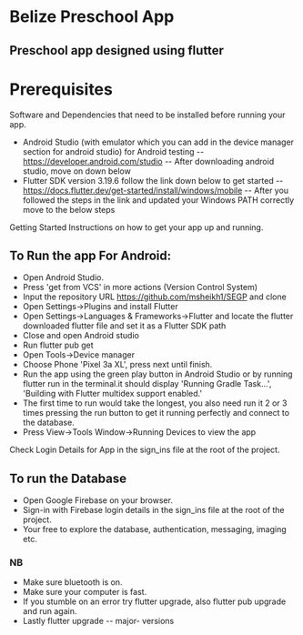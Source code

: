 # Belize Preschool App
## Preschool app designed using flutter

# Prerequisites
Software and Dependencies that need to be installed before running your app.
- Android Studio (with emulator which you can add in the device manager section for android studio) for Android testing
-- https://developer.android.com/studio
-- After downloading android studio, move on down below
- Flutter SDK version 3.19.6 follow the link down below to get started
-- https://docs.flutter.dev/get-started/install/windows/mobile
-- After you followed the steps in the link and updated your Windows PATH correctly move to the below steps


Getting Started
Instructions on how to get your app up and running.

   
## To Run the app For Android:
- Open Android Studio.
- Press 'get from VCS' in more actions (Version Control System)
- Input the repository URL https://github.com/msheikh1/SEGP and clone
- Open Settings->Plugins and install Flutter
- Open Settings->Languages & Frameworks->Flutter and locate the flutter downloaded flutter file and set it as a Flutter SDK path
- Close and open Android studio
- Run flutter pub get
- Open Tools->Device manager
- Choose Phone 'Pixel 3a XL', press next until finish.
- Run the app using the green play button in Android Studio or by running flutter run in the terminal.it should display 'Running Gradle Task...', 'Building with Flutter multidex support enabled.'
- The first time to run would take the longest, you also need run it 2 or 3 times pressing the run button to get it running perfectly and connect to the database. 
- Press View->Tools Window->Running Devices to view the app

Check Login Details for App in the sign_ins file at the root of the project.


## To run the Database
- Open Google Firebase on your browser.
- Sign-in with Firebase login details in the sign_ins file at the root of the project.
- Your free to explore the database, authentication, messaging, imaging etc.

### NB
- Make sure bluetooth is on.
- Make sure your computer is fast.
- If you stumble on an error try flutter upgrade, also flutter pub upgrade and run again.
- Lastly flutter upgrade -- major- versions


